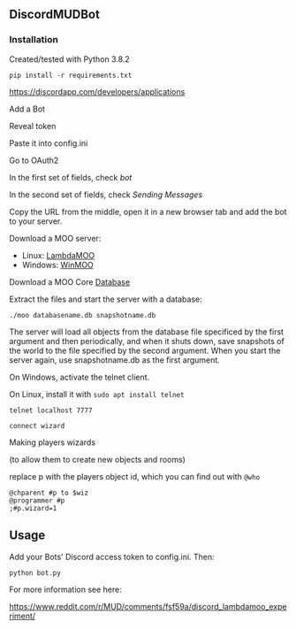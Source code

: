 ## DiscordMUDBot

### Installation

Created/tested with Python 3.8.2

`pip install -r requirements.txt`

https://discordapp.com/developers/applications

Add a Bot

Reveal token

Paste it into config.ini

Go to OAuth2

In the first set of fields, check *bot*

In the second set of fields, check *Sending Messages*

Copy the URL from the middle, open it in a new browser tab and add the bot to your server.

Download a MOO server:

- Linux: [LambdaMOO](http://www.moo-cows.com/downloads.html)
- Windows: [WinMOO](https://www.chrisunkel.com/WinMOO/)

Download a MOO Core [Database](http://www.moo-cows.com/downloads.html)

Extract the files and start the server with a database:

`./moo databasename.db snapshotname.db`

The server will load all objects from the database file specificed by the first argument and then periodically, and when it shuts down, save snapshots of the world to the file specified by the second argument. When you start the server again, use snapshotname.db as the first argument.

On Windows, activate the telnet client.

On Linux, install it with `sudo apt install telnet`

`telnet localhost 7777`

`connect wizard`

Making players wizards

(to allow them to create new objects and rooms)

replace p with the players object id, which you can find out with `@who`
```
@chparent #p to $wiz
@programmer #p
;#p.wizard=1
```

## Usage

Add your Bots' Discord access token to config.ini. Then:

`python bot.py`

For more information see here:

https://www.reddit.com/r/MUD/comments/fsf59a/discord_lambdamoo_experiment/
